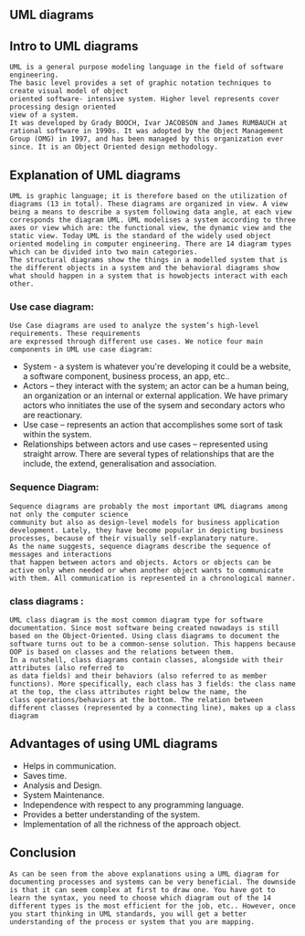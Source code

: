 ##  UML diagrams
## Intro to UML diagrams
    UML is a general purpose modeling language in the field of software engineering.
    The basic level provides a set of graphic notation techniques to create visual model of object
    oriented software- intensive system. Higher level represents cover processing design oriented
    view of a system. 
    It was developed by Grady BOOCH, Ivar JACOBSON and James RUMBAUCH at rational software in 1990s. It was adopted by the Object Management Group (OMG) in 1997, and has been managed by this organization ever since. It is an Object Oriented design methodology.

## Explanation of UML diagrams
    UML is graphic language; it is therefore based on the utilization of diagrams (13 in total). These diagrams are organized in view. A view being a means to describe a system following data angle, at each view corresponds the diagram UML. UML modelises a system according to three axes or view which are: the functional view, the dynamic view and the static view. Today UML is the standard of the widely used object oriented modeling in computer engineering. There are 14 diagram types which can be divided into two main categories.  
    The structural diagrams show the things in a modelled system that is the different objects in a system and the behavioral diagrams show what should happen in a system that is howobjects interact with each other.

### Use case diagram:
    Use Case diagrams are used to analyze the system’s high-level requirements. These requirements 
    are expressed through different use cases. We notice four main components in UML use case diagram:
   * System - a system is whatever you're developing it could be a website, a software component, business process, an app, etc..
   * Actors – they interact with the system; an actor can be a human being, an organization or an
   internal or external application. We have primary actors who innitiates the use of the sysem and secondary actors who are reactionary. 
   * Use case – represents an action that accomplishes some sort of task within the system.
   * Relationships between actors and use cases – represented using straight arrow. There are several types of relationships that are the include, the extend, generalisation and association.

### Sequence Diagram: 
    Sequence diagrams are probably the most important UML diagrams among not only the computer science
    community but also as design-level models for business application development. Lately, they have become popular in depicting business processes, because of their visually self-explanatory nature.
    As the name suggests, sequence diagrams describe the sequence of messages and interactions
    that happen between actors and objects. Actors or objects can be active only when needed or when another object wants to communicate with them. All communication is represented in a chronological manner.

### class diagrams : 
    UML class diagram is the most common diagram type for software documentation. Since most software being created nowadays is still based on the Object-Oriented. Using class diagrams to document the software turns out to be a common-sense solution. This happens because OOP is based on classes and the relations between them.
    In a nutshell, class diagrams contain classes, alongside with their attributes (also referred to 
    as data fields) and their behaviors (also referred to as member functions). More specifically, each class has 3 fields: the class name at the top, the class attributes right below the name, the
    class operations/behaviors at the bottom. The relation between different classes (represented by a connecting line), makes up a class diagram

## Advantages of using UML diagrams
   * Helps in communication.
   * Saves time.
   * Analysis and Design. 
   * System Maintenance.
   * Independence with respect to any programming language.
   * Provides a better understanding of the system. 
   * Implementation of all the richness of the approach object.

## Conclusion
    As can be seen from the above explanations using a UML diagram for documenting processes and systems can be very beneficial. The downside is that it can seem complex at first to draw one. You have got to learn the syntax, you need to choose which diagram out of the 14 different types is the most efficient for the job, etc.. However, once you start thinking in UML standards, you will get a better understanding of the process or system that you are mapping.